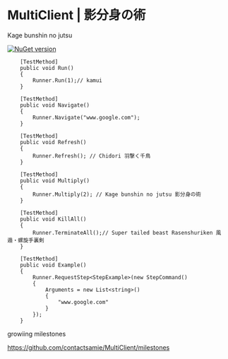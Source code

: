 # MultiClient | 影分身の術 
Kage bunshin no jutsu

[![NuGet version](https://img.shields.io/nuget/v/MultiClient.svg?style=flat-square)](https://www.nuget.org/packages/MultiClient)


        [TestMethod]
        public void Run()
        {
            Runner.Run(1);// kamui
        }

        [TestMethod]
        public void Navigate()
        {
            Runner.Navigate("www.google.com");
        }

        [TestMethod]
        public void Refresh()
        {
            Runner.Refresh(); // Chidori 羽撃く千鳥
        }

        [TestMethod]
        public void Multiply()
        {
            Runner.Multiply(2); // Kage bunshin no jutsu 影分身の術 
        }

        [TestMethod]
        public void KillAll()
        {
            Runner.TerminateAll();// Super tailed beast Rasenshuriken 風遁・螺旋手裏剣 
        }

        [TestMethod]
        public void Example()
        {
            Runner.RequestStep<StepExample>(new StepCommand()
            {
                Arguments = new List<string>()
                {
                    "www.google.com"
                }
            });
        }


growiing milestones

https://github.com/contactsamie/MultiClient/milestones
